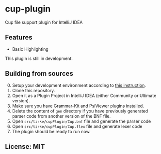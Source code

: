 # cup-plugin

Cup file support plugin for IntelliJ IDEA

## Features

- Basic Highlighting

This plugin is still in development.

## Building from sources

0. Setup your development environment according to [this instruction](http://www.jetbrains.org/intellij/sdk/docs/basics/getting_started/setting_up_environment.html).
0. Clone this repository.
0. Open it as a Plugin Project in IntelliJ IDEA (either Community or Ultimate version).
0. Make sure you have Grammar-Kit and PsiViewer plugins installed.
0. Delete the content of `gen` directory if you have previously generated parser code from another version of the BNF file.
0. Open `src/tirke/cupPlugin/Cup.bnf` file and generate the parser code 
0. Open `src/tirke/cupPlugin/Cup.flex` file and generate lexer code 
0. The plugin should be ready to run now.

## License: MIT